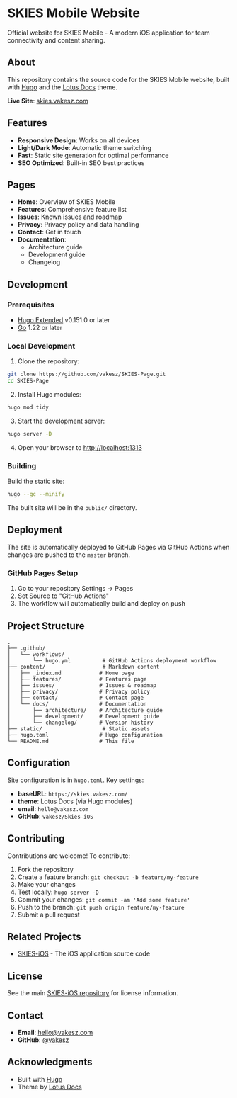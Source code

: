 # SKIES Mobile Website

Official website for SKIES Mobile - A modern iOS application for team connectivity and content sharing.

## About

This repository contains the source code for the SKIES Mobile website, built with [Hugo](https://gohugo.io/) and the [Lotus Docs](https://github.com/colinwilson/lotusdocs) theme.

**Live Site**: [skies.vakesz.com](https://skies.vakesz.com)

## Features

- **Responsive Design**: Works on all devices
- **Light/Dark Mode**: Automatic theme switching
- **Fast**: Static site generation for optimal performance
- **SEO Optimized**: Built-in SEO best practices

## Pages

- **Home**: Overview of SKIES Mobile
- **Features**: Comprehensive feature list
- **Issues**: Known issues and roadmap
- **Privacy**: Privacy policy and data handling
- **Contact**: Get in touch
- **Documentation**:
  - Architecture guide
  - Development guide
  - Changelog

## Development

### Prerequisites

- [Hugo Extended](https://gohugo.io/installation/) v0.151.0 or later
- [Go](https://golang.org/dl/) 1.22 or later

### Local Development

1. Clone the repository:
```bash
git clone https://github.com/vakesz/SKIES-Page.git
cd SKIES-Page
```

2. Install Hugo modules:
```bash
hugo mod tidy
```

3. Start the development server:
```bash
hugo server -D
```

4. Open your browser to [http://localhost:1313](http://localhost:1313)

### Building

Build the static site:
```bash
hugo --gc --minify
```

The built site will be in the `public/` directory.

## Deployment

The site is automatically deployed to GitHub Pages via GitHub Actions when changes are pushed to the `master` branch.

### GitHub Pages Setup

1. Go to your repository Settings → Pages
2. Set Source to "GitHub Actions"
3. The workflow will automatically build and deploy on push

## Project Structure

```
.
├── .github/
│   └── workflows/
│       └── hugo.yml          # GitHub Actions deployment workflow
├── content/                  # Markdown content
│   ├── _index.md            # Home page
│   ├── features/            # Features page
│   ├── issues/              # Issues & roadmap
│   ├── privacy/             # Privacy policy
│   ├── contact/             # Contact page
│   └── docs/                # Documentation
│       ├── architecture/    # Architecture guide
│       ├── development/     # Development guide
│       └── changelog/       # Version history
├── static/                   # Static assets
├── hugo.toml                # Hugo configuration
└── README.md                # This file
```

## Configuration

Site configuration is in `hugo.toml`. Key settings:

- **baseURL**: `https://skies.vakesz.com/`
- **theme**: Lotus Docs (via Hugo modules)
- **email**: `hello@vakesz.com`
- **GitHub**: `vakesz/Skies-iOS`

## Contributing

Contributions are welcome! To contribute:

1. Fork the repository
2. Create a feature branch: `git checkout -b feature/my-feature`
3. Make your changes
4. Test locally: `hugo server -D`
5. Commit your changes: `git commit -am 'Add some feature'`
6. Push to the branch: `git push origin feature/my-feature`
7. Submit a pull request

## Related Projects

- [SKIES-iOS](https://github.com/vakesz/Skies-iOS) - The iOS application source code

## License

See the main [SKIES-iOS repository](https://github.com/vakesz/Skies-iOS) for license information.

## Contact

- **Email**: [hello@vakesz.com](mailto:hello@vakesz.com)
- **GitHub**: [@vakesz](https://github.com/vakesz)

## Acknowledgments

- Built with [Hugo](https://gohugo.io/)
- Theme by [Lotus Docs](https://github.com/colinwilson/lotusdocs)
